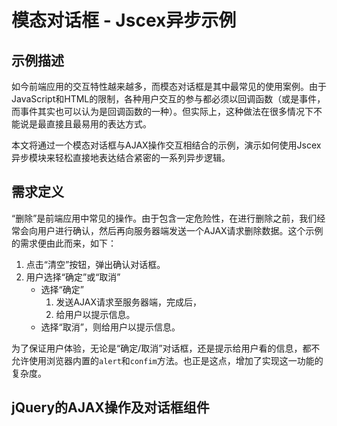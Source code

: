 # 模态对话框 - Jscex异步示例

## 示例描述

如今前端应用的交互特性越来越多，而模态对话框是其中最常见的使用案例。由于JavaScript和HTML的限制，各种用户交互的参与都必须以回调函数（或是事件，而事件其实也可以认为是回调函数的一种）。但实际上，这种做法在很多情况下不能说是最直接且最易用的表达方式。

本文将通过一个模态对话框与AJAX操作交互相结合的示例，演示如何使用Jscex异步模块来轻松直接地表达结合紧密的一系列异步逻辑。

## 需求定义

“删除”是前端应用中常见的操作。由于包含一定危险性，在进行删除之前，我们经常会向用户进行确认，然后再向服务器端发送一个AJAX请求删除数据。这个示例的需求便由此而来，如下：

1. 点击“清空”按钮，弹出确认对话框。
2. 用户选择“确定”或“取消”
   * 选择“确定”
     1. 发送AJAX请求至服务器端，完成后，
     2. 给用户以提示信息。
   * 选择“取消”，则给用户以提示信息。

为了保证用户体验，无论是“确定/取消”对话框，还是提示给用户看的信息，都不允许使用浏览器内置的`alert`和`confim`方法。也正是这点，增加了实现这一功能的复杂度。

## jQuery的AJAX操作及对话框组件

